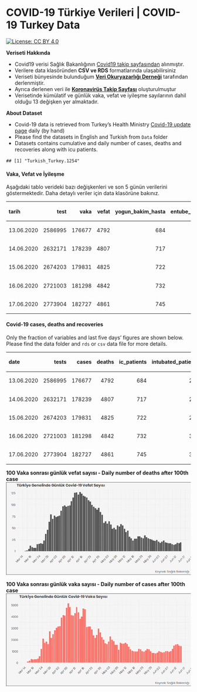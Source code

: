 COVID-19 Türkiye Verileri | COVID-19 Turkey Data
================

[![License: CC
BY 4.0](https://img.shields.io/badge/License-CC%20BY%204.0-lightgrey.svg)](https://creativecommons.org/licenses/by/4.0/deed.es)

**Veriseti Hakkında**

  - Covid19 verisi Sağlık Bakanlığının [Covid19 takip
    sayfasından](https://covid19.saglik.gov.tr/) alınmıştır.
  - Verilere data klasöründen **CSV ve RDS** formatlarında
    ulaşabilirsiniz
  - Veriseti bünyesinde bulunduğum **[Veri Okuryazarlığı
    Derneği](https://twitter.com/voydorg)** tarafından derlenmiştir.
  - Ayrıca derlenen veri ile **[Koronavirüs Takip
    Sayfası](https://veribulteni.voyd.org.tr/koronavirus-takip/)**
    oluşturulmuştur
  - Verisetinde kümülatif ve günlük vaka, vefat ve iyileşme sayılarının
    dahil olduğu 13 değişken yer almaktadır.

**About Dataset**

  - Covid-19 data is retrieved from Turkey’s Health Ministry [Covid-19
    update page](https://covid19.saglik.gov.tr/) daily (by hand)
  - Please find the datasets in English and Turkish from `Data` folder
  - Datasets contains cumulative and daily number of cases, deaths and
    recoveries along with icu patients.

<!-- end list -->

    ## [1] "Turkish_Turkey.1254"

#### Vaka, Vefat ve İyileşme

Aşağıdaki tablo verideki bazı değişkenleri ve son 5 günün verilerini
göstermektedir. Daha detaylı veriler için data klasörüne bakınız.

<table>

<thead>

<tr>

<th style="text-align:left;">

tarih

</th>

<th style="text-align:right;">

test

</th>

<th style="text-align:right;">

vaka

</th>

<th style="text-align:right;">

vefat

</th>

<th style="text-align:right;">

yogun\_bakim\_hasta

</th>

<th style="text-align:right;">

entube\_hasta

</th>

<th style="text-align:right;">

iyilesme

</th>

<th style="text-align:right;">

gunluk\_vefat

</th>

<th style="text-align:right;">

gunluk\_vaka

</th>

</tr>

</thead>

<tbody>

<tr>

<td style="text-align:left;">

13.06.2020

</td>

<td style="text-align:right;">

2586995

</td>

<td style="text-align:right;">

176677

</td>

<td style="text-align:right;">

4792

</td>

<td style="text-align:right;">

684

</td>

<td style="text-align:right;">

284

</td>

<td style="text-align:right;">

150087

</td>

<td style="text-align:right;">

14

</td>

<td style="text-align:right;">

1459

</td>

</tr>

<tr>

<td style="text-align:left;">

14.06.2020

</td>

<td style="text-align:right;">

2632171

</td>

<td style="text-align:right;">

178239

</td>

<td style="text-align:right;">

4807

</td>

<td style="text-align:right;">

717

</td>

<td style="text-align:right;">

290

</td>

<td style="text-align:right;">

151417

</td>

<td style="text-align:right;">

15

</td>

<td style="text-align:right;">

1562

</td>

</tr>

<tr>

<td style="text-align:left;">

15.06.2020

</td>

<td style="text-align:right;">

2674203

</td>

<td style="text-align:right;">

179831

</td>

<td style="text-align:right;">

4825

</td>

<td style="text-align:right;">

722

</td>

<td style="text-align:right;">

291

</td>

<td style="text-align:right;">

152364

</td>

<td style="text-align:right;">

18

</td>

<td style="text-align:right;">

1592

</td>

</tr>

<tr>

<td style="text-align:left;">

16.06.2020

</td>

<td style="text-align:right;">

2721003

</td>

<td style="text-align:right;">

181298

</td>

<td style="text-align:right;">

4842

</td>

<td style="text-align:right;">

732

</td>

<td style="text-align:right;">

303

</td>

<td style="text-align:right;">

153379

</td>

<td style="text-align:right;">

17

</td>

<td style="text-align:right;">

1467

</td>

</tr>

<tr>

<td style="text-align:left;">

17.06.2020

</td>

<td style="text-align:right;">

2773904

</td>

<td style="text-align:right;">

182727

</td>

<td style="text-align:right;">

4861

</td>

<td style="text-align:right;">

745

</td>

<td style="text-align:right;">

306

</td>

<td style="text-align:right;">

154640

</td>

<td style="text-align:right;">

19

</td>

<td style="text-align:right;">

1429

</td>

</tr>

</tbody>

</table>

#### Covid-19 cases, deaths and recoveries

Only the fraction of variables and last five days’ figures are shown
below. Please find the data folder and `rds` or `csv` data file for more
details.

<table>

<thead>

<tr>

<th style="text-align:left;">

date

</th>

<th style="text-align:right;">

tests

</th>

<th style="text-align:right;">

cases

</th>

<th style="text-align:right;">

deaths

</th>

<th style="text-align:right;">

ic\_patients

</th>

<th style="text-align:right;">

intubated\_patients

</th>

<th style="text-align:right;">

recovered

</th>

<th style="text-align:right;">

daily\_death

</th>

<th style="text-align:right;">

daily\_case

</th>

</tr>

</thead>

<tbody>

<tr>

<td style="text-align:left;">

13.06.2020

</td>

<td style="text-align:right;">

2586995

</td>

<td style="text-align:right;">

176677

</td>

<td style="text-align:right;">

4792

</td>

<td style="text-align:right;">

684

</td>

<td style="text-align:right;">

284

</td>

<td style="text-align:right;">

150087

</td>

<td style="text-align:right;">

14

</td>

<td style="text-align:right;">

1459

</td>

</tr>

<tr>

<td style="text-align:left;">

14.06.2020

</td>

<td style="text-align:right;">

2632171

</td>

<td style="text-align:right;">

178239

</td>

<td style="text-align:right;">

4807

</td>

<td style="text-align:right;">

717

</td>

<td style="text-align:right;">

290

</td>

<td style="text-align:right;">

151417

</td>

<td style="text-align:right;">

15

</td>

<td style="text-align:right;">

1562

</td>

</tr>

<tr>

<td style="text-align:left;">

15.06.2020

</td>

<td style="text-align:right;">

2674203

</td>

<td style="text-align:right;">

179831

</td>

<td style="text-align:right;">

4825

</td>

<td style="text-align:right;">

722

</td>

<td style="text-align:right;">

291

</td>

<td style="text-align:right;">

152364

</td>

<td style="text-align:right;">

18

</td>

<td style="text-align:right;">

1592

</td>

</tr>

<tr>

<td style="text-align:left;">

16.06.2020

</td>

<td style="text-align:right;">

2721003

</td>

<td style="text-align:right;">

181298

</td>

<td style="text-align:right;">

4842

</td>

<td style="text-align:right;">

732

</td>

<td style="text-align:right;">

303

</td>

<td style="text-align:right;">

153379

</td>

<td style="text-align:right;">

17

</td>

<td style="text-align:right;">

1467

</td>

</tr>

<tr>

<td style="text-align:left;">

17.06.2020

</td>

<td style="text-align:right;">

2773904

</td>

<td style="text-align:right;">

182727

</td>

<td style="text-align:right;">

4861

</td>

<td style="text-align:right;">

745

</td>

<td style="text-align:right;">

306

</td>

<td style="text-align:right;">

154640

</td>

<td style="text-align:right;">

19

</td>

<td style="text-align:right;">

1429

</td>

</tr>

</tbody>

</table>

**100 Vaka sonrası günlük vefat sayısı - Daily number of deaths after
100th case** ![](README_files/figure-gfm/unnamed-chunk-4-1.png)<!-- -->

**100 Vaka sonrası günlük vaka sayısı - Daily number of cases after
100th case** ![](README_files/figure-gfm/unnamed-chunk-5-1.png)<!-- -->
